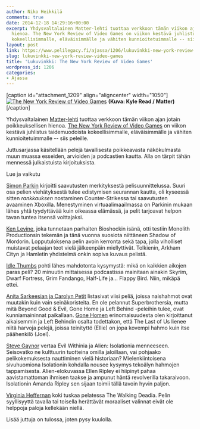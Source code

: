 ```yaml
---
author: Niko Heikkilä
comments: true
date: 2014-12-18 14:29:16+00:00
excerpt: Yhdysvaltalainen Matter-lehti tuottaa verkkoon tämän viikon ajan jotain poikkeuksellisen
  hienoa. The New York Review of Video Games on viikon kestävä juhlistus taidemuodoista
  kokeellisimmalle, eläväisimmälle ja vähiten kunnioitetuimmalle -- siis peleille.
layout: post
link: https://www.pelilegacy.fi/ajassa/1206/lukuvinkki-new-york-review-video-games
slug: lukuvinkki-new-york-review-video-games
title: 'Lukuvinkki: The New York Review of Video Games'
wordpress_id: 1206
categories:
- Ajassa
---
```


[caption id="attachment_1209" align="aligncenter" width="1050"][![The New York Review of Video Games](/uploads/2014/12/ny_review-1050x358.png)](/uploads/2014/12/ny_review.png) **(Kuva: Kyle Read / Matter)**[/caption]

Yhdysvaltalainen [Matter-lehti](https://medium.com/matter) tuottaa verkkoon tämän viikon ajan jotain poikkeuksellisen hienoa. [The New York Review of Video Games](https://medium.com/matter/welcome-to-the-new-york-review-of-video-games-dad14c9d6c8d) on viikon kestävä juhlistus taidemuodoista kokeellisimmalle, eläväisimmälle ja vähiten kunnioitetuimmalle -- siis peleille.

Juttusarjassa käsitellään pelejä tavallisesta poikkeavasta näkökulmasta muun muassa esseiden, arvioiden ja podcastien kautta. Alla on tärpit tähän mennessä julkaistuista kirjoituksista.

<div class="pullquote">Lue ja vaikutu</div>

[Simon Parkin](https://medium.com/matter/achievement-points-you-cant-take-em-with-you-75ed6ea70e5b) kirjoitti saavutusten merkityksestä pelisuunnittelussa. Suuri osa pelien viehätyksestä tulee edistymisen seurannan kautta, oli kyseessä sitten _rankkauksen_ nostaminen Counter-Strikessa tai saavutusten avaaminen Xboxilla. Menestyminen virtuaalimaailmassa on Parkinin mukaan lähes yhtä tyydyttävää kuin oikeassa elämässä, ja pelit tarjoavat helpon tavan tuntea itsensä voittajaksi.

[Ken Levine](https://medium.com/matter/the-road-goes-ever-on-105f33453e55), joka tunnetaan parhaiten Bioshockin isänä, otti testiin Monolith Productionsin tekemän ja tänä vuonna suosiota niittäneen Shadow of Mordorin. Lopputuloksena pelin avoin kerronta sekä tapa, jolla viholliset muistavat pelaajan teot vielä jälkeenpäin miellyttivät. Tolkienin, Arkham Cityn ja Hamletin yhdistelmä onkin sopiva kuvaus pelistä.

[Idle Thumbs](https://medium.com/matter/what-is-the-best-video-game-of-all-time-de0ca007b5bf) pohti lähes mahdotonta kysymystä: mikä on kaikkien aikojen paras peli? 20 minuutin mittaisessa podcastissa mainitaan ainakin Skyrim, Dwarf Fortress, Grim Fandango, Half-Life ja… Flappy Bird. Niin, mikäpä ettei.

[Anita Sarkeesian ja Carolyn Petit](https://medium.com/matter/five-feminist-moments-in-the-history-of-video-games-13e38c4e05cb) listasivat viisi peliä, joissa naishahmot ovat muutakin kuin vain seinäkoristeita. En ole pelannut Superbrothersia, mutta mitä Beyond Good & Evil, Gone Home ja Left Behind -peleihin tulee, ovat kunniamaininnat paikallaan. [Gone Homen](http://www.pelilegacy.fi/ajassa/934/mita-pelasin-tanaan-gone-home) erinomaisuudesta olen kirjoittanut aikaisemmin ja Left Behindin osalta todettakon, että The Last of Us lienee niitä harvoja pelejä, joissa teinityttö (Ellie) on jopa kovempi hahmo kuin itse päähenkilö (Joel).

[Steve Gaynor](https://medium.com/matter/dont-look-behind-you-bca1302e87c0) vertaa Evil Withinia ja Alien: Isolationia menneeseen. Seisovatko ne kulttuurin tuotteina omilla jaloillaan, vai pohjaako pelikokemuksesta nauttiminen vielä historiaan? Mielenkiintoisena sivuhuomiona Isolationin kohdalla nousee kysymys tekoälyn hahmojen tappamisesta. Alien-elokuvassa Ellen Ripley ei hiipinyt pahaa aavistamattoman ihmisen taakse ja ampunut häntä revolverilla takaraivoon. Isolationin Amanda Ripley sen sijaan toimii tällä tavoin hyvin paljon.

[Virginia Heffernan](https://medium.com/matter/better-off-dead-57156a3ddd80) koki tuskaa pelatessa The Walking Deadia. Pelin syyllisyyttä tavalla tai toisella herättävät moraaliset valinnat eivät ole helppoja paloja kellekään niellä.

Lisää juttuja on tulossa, joten pysy kuulolla.
